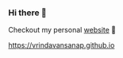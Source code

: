 ### Hi there 👋
Checkout my personal [website](https://vrindavansanap.github.io) 💫 


https://vrindavansanap.github.io



